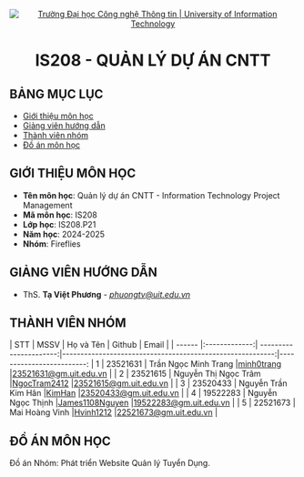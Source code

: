 <p align="center">
  <a href="https://www.uit.edu.vn/" title="Trường Đại học Công nghệ Thông tin" style="border: 5;">
    <img src="https://i.imgur.com/WmMnSRt.png" alt="Trường Đại học Công nghệ Thông tin | University of Information Technology">
  </a>
</p>

<!-- Title -->
<h1 align="center"><b>IS208 - QUẢN LÝ DỰ ÁN CNTT</b></h1>



## BẢNG MỤC LỤC
* [ Giới thiệu môn học](#gioithieumonhoc)
* [ Giảng viên hướng dẫn](#giangvien)
* [ Thành viên nhóm](#thanhvien)
* [ Đồ án môn học](#doan)


## GIỚI THIỆU MÔN HỌC
<a name="gioithieumonhoc"></a>
* **Tên môn học**: Quản lý dự án CNTT - Information Technology Project Management
* **Mã môn học**: IS208
* **Lớp học**: IS208.P21
* **Năm học**: 2024-2025
* **Nhóm**: Fireflies


## GIẢNG VIÊN HƯỚNG DẪN
<a name="giangvien"></a>
* ThS. **Tạ Việt Phương** - *phuongtv@uit.edu.vn*


## THÀNH VIÊN NHÓM
<a name="thanhvien"></a>
| STT    | MSSV          | Họ và Tên              | Github                                                    | Email                   |
| ------ |:-------------:| ----------------------:|----------------------------------------------------------:|-------------------------:
| 1      | 23521631      | Trần Ngọc Minh Trang   |[minh0trang](https://github.com/minh0trang)                |23521631@gm.uit.edu.vn   |
| 2      | 23521615      | Nguyễn Thị Ngọc Trâm   |[NgocTram2412](https://github.com/NgocTram2412)            |23521615@gm.uit.edu.vn   |
| 3      | 23520433      | Nguyễn Trần Kim Hân    |[KimHan](https://github.com/Hvinh1212)                     |23520433@gm.uit.edu.vn   |
| 4      | 19522283      | Nguyễn Ngọc Thịnh      |[James1108Nguyen](https://github.com/James1108Nguyen)      |19522283@gm.uit.edu.vn   |
| 5      | 22521673      | Mai Hoàng Vinh         |[Hvinh1212](https://github.com/Hvinh1212)                  |22521673@gm.uit.edu.vn   |


## ĐỒ ÁN MÔN HỌC
<a name="doan"></a>
Đồ án Nhóm: Phát triển Website Quản lý Tuyển Dụng.
